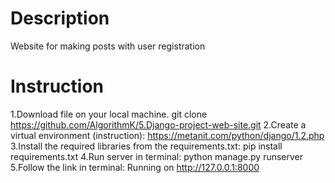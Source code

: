 # Description
Website for making posts with user registration

# Instruction
1.Download file on your local machine. git clone https://github.com/AlgorithmK/5.Django-project-web-site.git
2.Create a virtual environment (instruction): https://metanit.com/python/django/1.2.php
3.Install the required libraries from the requirements.txt: pip install requirements.txt
4.Run server in terminal: python manage.py runserver
5.Follow the link in terminal: Running on http://127.0.0.1:8000
